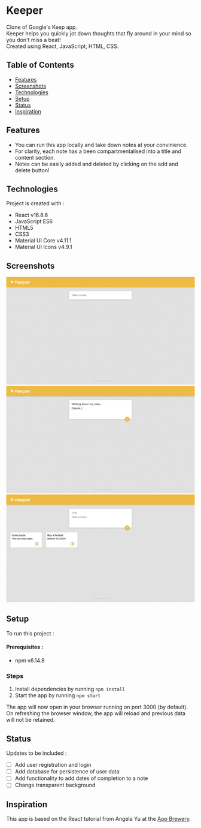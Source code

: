 # Keeper
Clone of Google's Keep app.<br/>
Keeper helps you quickly jot down thoughts that fly around in your mind so you don't miss a beat!<br/>
Created using React, JavaScript, HTML, CSS. 

## Table of Contents
* [Features](#features)
* [Screenshots](#screenshots)
* [Technologies](#technologies)
* [Setup](#setup)
* [Status](#status)
* [Inspiration](#inspiration)

## Features
- You can run this app locally and take down notes at your convinience.
- For clarity, each note has a been compartmentalised into a title and content section. 
- Notes can be easily added and deleted by clicking on the add and delete button!

## Technologies
Project is created with :
* React v16.8.6
* JavaScript ES6 
* HTML5
* CSS3
* Material UI Core v4.11.1
* Material UI Icons v4.9.1

## Screenshots
 ![First Page](<https://github.com/snigdha920/Keeper/blob/main/app-screenshots/first-page.png>)
 ![Writing note](https://github.com/snigdha920/Keeper/blob/main/app-screenshots/taking-down-note.png)
 ![App State](https://github.com/snigdha920/Keeper/blob/main/app-screenshots/notes.png)
 
 ## Setup
To run this project :

#### Prerequisites :
* npm v6.14.8
### Steps
1. Install dependencies by running `npm install`
2. Start the app by running `npm start`

The app will now open in your browser running on port 3000 (by default).<br/>
On refreshing the browser window, the app will reload and previous data will not be retained.

## Status 
Updates to be included :
- [ ] Add user registration and login
- [ ] Add database for persistence of user data
- [ ] Add functionality to add dates of completion to a note
- [ ] Change transparent background

## Inspiration
This app is based on the React tutorial from Angela Yu at the [App Brewery](https://www.appbrewery.co/).










